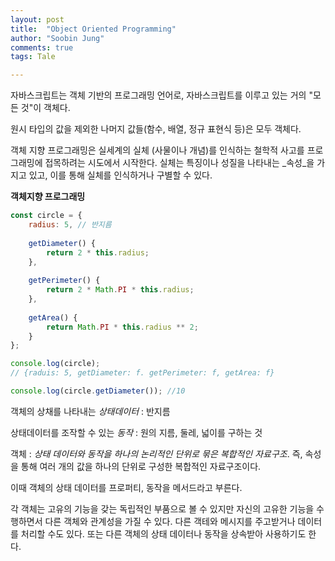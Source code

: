 ```yaml
---
layout: post
title:  "Object Oriented Programming"
author: "Soobin Jung"
comments: true
tags: Tale

---
```


자바스크립트는 객체 기반의 프로그래밍 언어로, 자바스크립트를 이루고 있는 거의 "모든 것"이 객체다. 

원시 타입의 값을 제외한 나머지 값들(함수, 배열, 정규 표현식 등)은 모두 객체다. 



객체 지향 프로그래밍은 실세계의 실체 (사물이나 개념)를 인식하는 철학적 사고를 프로그래밍에 접목하려는 시도에서 시작한다. 실체는 특징이나 성질을 나타내는 _속성_을 가지고 있고, 이를 통해 실체를 인식하거나 구별할 수 있다.

**객체지향 프로그래밍**	

```javascript
const circle = {
	radius: 5, // 반지름
	
	getDiameter() {
		return 2 * this.radius;
	},
	
	getPerimeter() {
		return 2 * Math.PI * this.radius;
	},
	
	getArea() {
		return Math.PI * this.radius ** 2;
	}
};

console.log(circle);
// {raduis: 5, getDiameter: f. getPerimeter: f, getArea: f}

console.log(circle.getDiameter()); //10
```

객체의 상채를 나타내는 _상태데이터_  : 반지름 

상태데이터를 조작할 수 있는 _동작_  : 원의 지름, 둘레, 넓이를 구하는 것

객체 : _상태 데이터와 동작을 하나의 논리적인 단위로 묶은 복합적인 자료구조_. 즉, 속성을 통해 여러 개의 값을 하나의 단위로 구성한 복합적인 자료구조이다.

이때 객체의 상태 데이터를 프로퍼티, 동작을 메서드라고 부른다. 



각 객체는 고유의 기능을 갖는 독립적인 부품으로 볼 수 있지만 자신의 고유한 기능을 수행하면서 다른 객체와 관계성을 가질 수 있다. 다른 객테와 메시지를 주고받거나 데이터를 처리할 수도 있다. 또는 다른 객체의 상태 데이터나 동작을 상속받아 사용하기도 한다.


